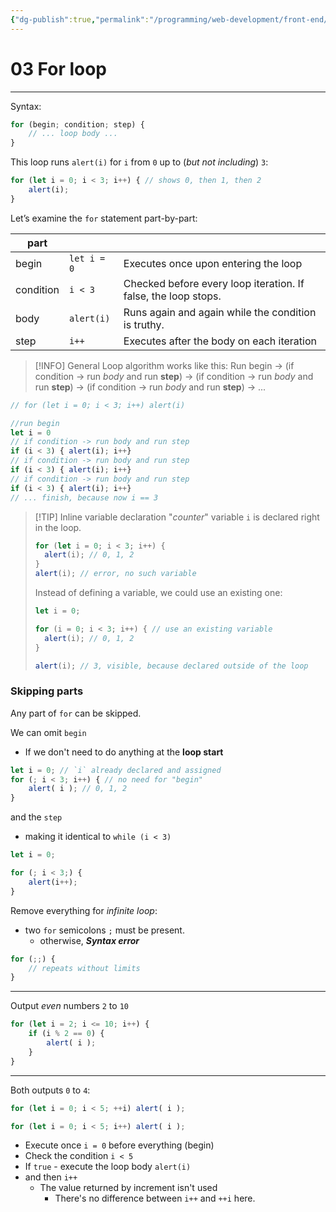 ```yaml
---
{"dg-publish":true,"permalink":"/programming/web-development/front-end/javascript-vanilla/01-basics/10-loops/03-for-loop/","tags":["programming","webdevelopment","frontend","JavaScript"]}
---
```


# 03 For loop

--- 
Syntax:
```javascript
for (begin; condition; step) {
	// ... loop body ...
}
```

This loop runs `alert(i)` for `i` from `0` up to (_but not including_) `3`:
```javascript
for (let i = 0; i < 3; i++) { // shows 0, then 1, then 2
	alert(i);
}
```

Let’s examine the `for` statement part-by-part:

| part      |             |                                                          |
| --------- | ----------- | -------------------------------------------------------------- |
| begin     | `let i = 0` | Executes once upon entering the loop                           |
| condition | `i < 3`     | Checked before every loop iteration. If false, the loop stops. |
| body      | `alert(i)`  | Runs again and again while the condition is truthy.            |
| step      | `i++`       | Executes after the body on each iteration|

>[!INFO] General Loop algorithm works like this:
>Run begin
> -> (if condition -> run _body_ and run __step__)
> -> (if condition -> run _body_ and run __step__)
> -> (if condition -> run _body_ and run __step__)
> -> ...

```javascript
// for (let i = 0; i < 3; i++) alert(i)

//run begin
let i = 0
// if condition -> run body and run step
if (i < 3) { alert(i); i++}
// if condition -> run body and run step
if (i < 3) { alert(i); i++}
// if condition -> run body and run step
if (i < 3) { alert(i); i++}
// ... finish, because now i == 3
```

>[!TIP] Inline variable declaration
>"_counter_" variable `i` is declared right in the loop.
>```javascript
>for (let i = 0; i < 3; i++) {
>	alert(i); // 0, 1, 2
>}
>alert(i); // error, no such variable
>```
>Instead of defining a variable, we could use an existing one:
>```javascript
>let i = 0;
>
>for (i = 0; i < 3; i++) { // use an existing variable
>	alert(i); // 0, 1, 2
>}
>
>alert(i); // 3, visible, because declared outside of the loop
>```

### Skipping parts
Any part of `for` can be skipped.

We can omit `begin`
- If we don't need to do anything at the __loop start__
```javascript
let i = 0; // `i` already declared and assigned
for (; i < 3; i++) { // no need for "begin"
	alert( i ); // 0, 1, 2
}
```

and the `step`
- making it identical to `while (i < 3)`
```javascript
let i = 0;

for (; i < 3;) {
	alert(i++);
}
```

Remove everything for _infinite loop_:
- two `for` semicolons `;` must be present.
	- otherwise, ___Syntax error___
```javascript
for (;;) {
	// repeats without limits
}
```

---
Output _even_ numbers `2` to `10`
```javascript
for (let i = 2; i <= 10; i++) {
	if (i % 2 == 0) {
		alert( i );
	}
}
```

---
Both outputs `0` to `4`:
```javascript
for (let i = 0; i < 5; ++i) alert( i );

for (let i = 0; i < 5; i++) alert( i );

```
- Execute once `i = 0` before everything (begin)
- Check the condition `i < 5`
- If `true` - execute the loop body `alert(i)`
- and then `i++`
	- The value returned by increment isn't used
		- There's no difference between `i++` and `++i` here.